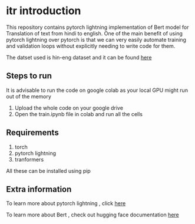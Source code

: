 # itr introduction 
This repository contains pytorch lightning implementation of Bert model for Translation of text from hindi to english. One of the main benefit of using pytorch lightning over pytorch is that we can very easily automate training and validation loops without explicitly needing to write code for them.<br/>

The datset used is hin-eng dataset and it can be found  [here](https://www.manythings.org/anki/hin-eng.zip) <br/>

## Steps to run

It is advisable to run the code on google colab as your local GPU might run out of the memory <br/>

1. Upload the whole code on your google drive <br/>
2. Open the train.ipynb file in colab and run all the cells <br/>

## Requirements

1. torch <br/> 
2. pytorch lightning <br/>
3. tranformers <br/>

All these can be installed using pip <br/>

## Extra information

To learn more about pytorch lightning , click  [here](https://pytorch-lightning.readthedocs.io/en/latest/index.html) <br/>

To learn more about Bert , check out hugging face documentation [here](https://huggingface.co/transformers/_modules/transformers/modeling_bert.html)




